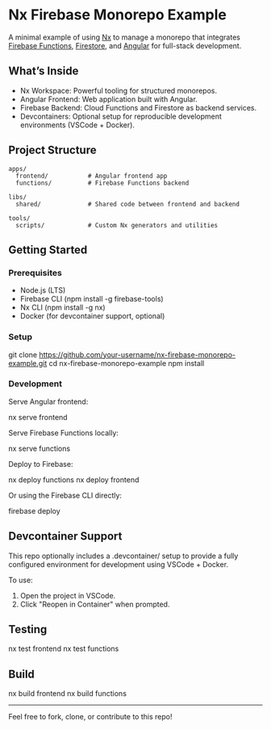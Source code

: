 # Nx Firebase Monorepo Example

A minimal example of using [Nx](https://nx.dev) to manage a monorepo that integrates [Firebase Functions](https://firebase.google.com/docs/functions), [Firestore](https://firebase.google.com/docs/firestore), and [Angular](https://angular.io) for full-stack development.

## What’s Inside

- Nx Workspace: Powerful tooling for structured monorepos.
- Angular Frontend: Web application built with Angular.
- Firebase Backend: Cloud Functions and Firestore as backend services.
- Devcontainers: Optional setup for reproducible development environments (VSCode + Docker).

## Project Structure
```
apps/
  frontend/           # Angular frontend app
  functions/          # Firebase Functions backend

libs/
  shared/             # Shared code between frontend and backend

tools/
  scripts/            # Custom Nx generators and utilities
``` 

## Getting Started

### Prerequisites

- Node.js (LTS)
- Firebase CLI (npm install -g firebase-tools)
- Nx CLI (npm install -g nx)
- Docker (for devcontainer support, optional)

### Setup

git clone https://github.com/your-username/nx-firebase-monorepo-example.git
cd nx-firebase-monorepo-example
npm install

### Development

Serve Angular frontend:

nx serve frontend

Serve Firebase Functions locally:

nx serve functions

Deploy to Firebase:

nx deploy functions
nx deploy frontend

Or using the Firebase CLI directly:

firebase deploy

## Devcontainer Support

This repo optionally includes a .devcontainer/ setup to provide a fully configured environment for development using VSCode + Docker.

To use:

1. Open the project in VSCode.
2. Click "Reopen in Container" when prompted.

## Testing

nx test frontend
nx test functions

## Build

nx build frontend
nx build functions

---

Feel free to fork, clone, or contribute to this repo!

